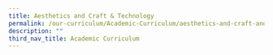 ```yaml
---
title: Aesthetics and Craft & Technology
permalink: /our-curriculum/Academic-Curriculum/aesthetics-and-craft-and-technology/
description: ""
third_nav_title: Academic Curriculum
---
```

